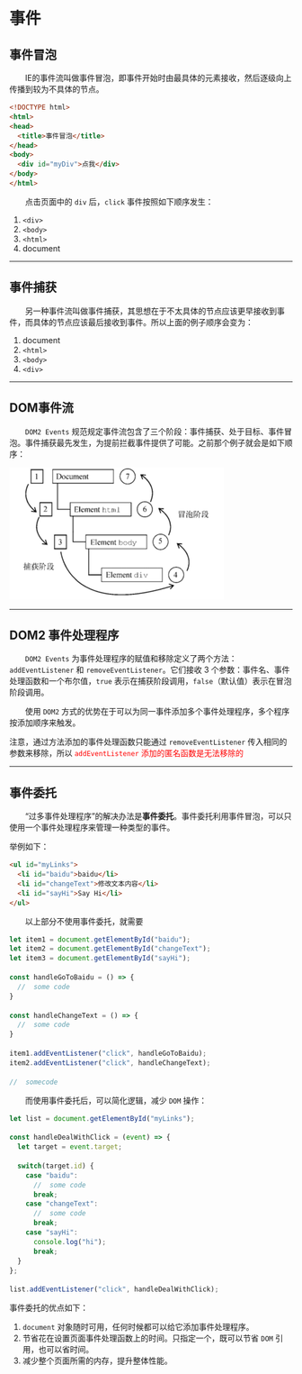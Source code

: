 # **事件**

## **事件冒泡**

&emsp;&emsp;IE的事件流叫做事件冒泡，即事件开始时由最具体的元素接收，然后逐级向上传播到较为不具体的节点。

```html
<!DOCTYPE html>
<html>
<head>
  <title>事件冒泡</title>
</head>
<body>
  <div id="myDiv">点我</div>
</body>
</html>
```
&emsp;&emsp;点击页面中的 `div` 后，`click` 事件按照如下顺序发生：
1. `<div>`
2. `<body>`
3. `<html>`
4. document

---
## **事件捕获**

&emsp;&emsp;另一种事件流叫做事件捕获，其思想在于不太具体的节点应该更早接收到事件，而具体的节点应该最后接收到事件。所以上面的例子顺序会变为：
1. document
2. `<html>`
3. `<body>`
4. `<div>`

---
## **DOM事件流**

&emsp;&emsp;`DOM2 Events` 规范规定事件流包含了三个阶段：事件捕获、处于目标、事件冒泡。事件捕获最先发生，为提前拦截事件提供了可能。之前那个例子就会是如下顺序：

![dom2 events](./事件流/dom2.png)

---
## **DOM2 事件处理程序**

&emsp;&emsp;`DOM2 Events` 为事件处理程序的赋值和移除定义了两个方法：`addEventListener` 和 `removeEventListener`。它们接收 3 个参数：事件名、事件处理函数和一个布尔值，`true` 表示在捕获阶段调用，`false`（默认值）表示在冒泡阶段调用。

&emsp;&emsp;使用 `DOM2` 方式的优势在于可以为同一事件添加多个事件处理程序，多个程序按添加顺序来触发。

注意，通过方法添加的事件处理函数只能通过 `removeEventListener` 传入相同的参数来移除，所以<font color="red"> `addEventListener` 添加的匿名函数是无法移除的</font>

---
## **事件委托**

&emsp;&emsp;“过多事件处理程序”的解决办法是**事件委托**。事件委托利用事件冒泡，可以只使用一个事件处理程序来管理一种类型的事件。

举例如下：
```html
<ul id="myLinks">
  <li id="baidu">baidu</li>
  <li id="changeText">修改文本内容</li>
  <li id="sayHi">Say Hi</li>
</ul>
```
&emsp;&emsp;以上部分不使用事件委托，就需要
```js
let item1 = document.getElementById("baidu");
let item2 = document.getElementById("changeText");
let item3 = document.getElementById("sayHi");

const handleGoToBaidu = () => {
  //  some code
}

const handleChangeText = () => {
  //  some code
}

item1.addEventListener("click", handleGoToBaidu);
item2.addEventListener("click", handleChangeText);

//  somecode
```
&emsp;&emsp;而使用事件委托后，可以简化逻辑，减少 `DOM` 操作：
```js
let list = document.getElementById("myLinks");

const handleDealWithClick = (event) => {
  let target = event.target;

  switch(target.id) {
    case "baidu":
      //  some code
      break;
    case "changeText":
      //  some code
      break;
    case "sayHi":
      console.log("hi");
      break;
  }
};

list.addEventListener("click", handleDealWithClick);
```
事件委托的优点如下：
1. `document` 对象随时可用，任何时候都可以给它添加事件处理程序。
2. 节省花在设置页面事件处理函数上的时间。只指定一个，既可以节省 `DOM` 引用，也可以省时间。
3. 减少整个页面所需的内存，提升整体性能。
